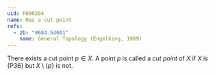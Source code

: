 ```yaml
---
uid: P000204
name: Has a cut point
refs:
  - zb: "0684.54001"
    name: General Topology (Engelking, 1989)
---
```


There exists a cut point $p \in X$.
A point $p$ is called a *cut point* of $X$ if $X$ is {P36} but $X \setminus \{p\}$ is not.
